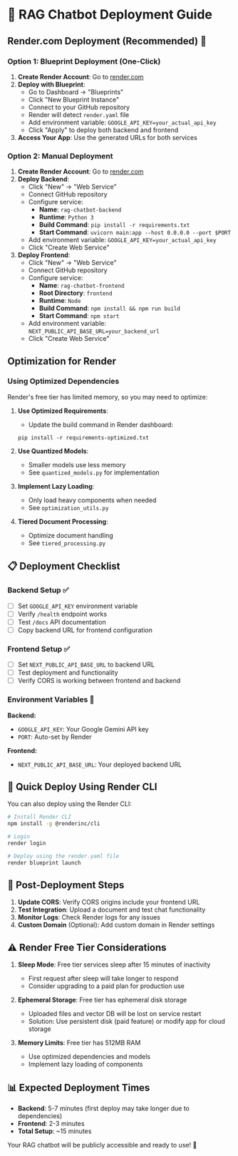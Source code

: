 # 🚀 RAG Chatbot Deployment Guide

## Render.com Deployment (Recommended) 🎨
### Option 1: Blueprint Deployment (One-Click)
1. **Create Render Account**: Go to [render.com](https://render.com)
2. **Deploy with Blueprint**:
   - Go to Dashboard → "Blueprints"
   - Click "New Blueprint Instance"
   - Connect to your GitHub repository
   - Render will detect `render.yaml` file
   - Add environment variable: `GOOGLE_API_KEY=your_actual_api_key`
   - Click "Apply" to deploy both backend and frontend
3. **Access Your App**: Use the generated URLs for both services

### Option 2: Manual Deployment
1. **Create Render Account**: Go to [render.com](https://render.com)
2. **Deploy Backend**:
   - Click "New" → "Web Service"
   - Connect GitHub repository
   - Configure service:
     - **Name**: `rag-chatbot-backend`
     - **Runtime**: `Python 3`
     - **Build Command**: `pip install -r requirements.txt`
     - **Start Command**: `uvicorn main:app --host 0.0.0.0 --port $PORT`
   - Add environment variable: `GOOGLE_API_KEY=your_actual_api_key`
   - Click "Create Web Service"
3. **Deploy Frontend**:
   - Click "New" → "Web Service"
   - Connect GitHub repository
   - Configure service:
     - **Name**: `rag-chatbot-frontend`
     - **Root Directory**: `frontend`
     - **Runtime**: `Node`
     - **Build Command**: `npm install && npm run build`
     - **Start Command**: `npm start`
   - Add environment variable: `NEXT_PUBLIC_API_BASE_URL=your_backend_url`
   - Click "Create Web Service"

## Optimization for Render

### Using Optimized Dependencies

Render's free tier has limited memory, so you may need to optimize:

1. **Use Optimized Requirements**:
   - Update the build command in Render dashboard:
   ```
   pip install -r requirements-optimized.txt
   ```

2. **Use Quantized Models**:
   - Smaller models use less memory
   - See `quantized_models.py` for implementation

3. **Implement Lazy Loading**:
   - Only load heavy components when needed
   - See `optimization_utils.py`

4. **Tiered Document Processing**:
   - Optimize document handling
   - See `tiered_processing.py`

## 📋 Deployment Checklist

### Backend Setup ✅
- [ ] Set `GOOGLE_API_KEY` environment variable
- [ ] Verify `/health` endpoint works
- [ ] Test `/docs` API documentation
- [ ] Copy backend URL for frontend configuration

### Frontend Setup ✅
- [ ] Set `NEXT_PUBLIC_API_BASE_URL` to backend URL
- [ ] Test deployment and functionality
- [ ] Verify CORS is working between frontend and backend

### Environment Variables 🔐
**Backend:**
- `GOOGLE_API_KEY`: Your Google Gemini API key
- `PORT`: Auto-set by Render

**Frontend:**
- `NEXT_PUBLIC_API_BASE_URL`: Your deployed backend URL

## 🎯 Quick Deploy Using Render CLI

You can also deploy using the Render CLI:

```bash
# Install Render CLI
npm install -g @renderinc/cli

# Login
render login

# Deploy using the render.yaml file
render blueprint launch
```

## 🔧 Post-Deployment Steps

1. **Update CORS**: Verify CORS origins include your frontend URL
2. **Test Integration**: Upload a document and test chat functionality
3. **Monitor Logs**: Check Render logs for any issues
4. **Custom Domain** (Optional): Add custom domain in Render settings

## ⚠️ Render Free Tier Considerations

1. **Sleep Mode**: Free tier services sleep after 15 minutes of inactivity
   - First request after sleep will take longer to respond
   - Consider upgrading to a paid plan for production use

2. **Ephemeral Storage**: Free tier has ephemeral disk storage
   - Uploaded files and vector DB will be lost on service restart
   - Solution: Use persistent disk (paid feature) or modify app for cloud storage

3. **Memory Limits**: Free tier has 512MB RAM
   - Use optimized dependencies and models
   - Implement lazy loading of components

## 📊 Expected Deployment Times
- **Backend**: 5-7 minutes (first deploy may take longer due to dependencies)
- **Frontend**: 2-3 minutes
- **Total Setup**: ~15 minutes

Your RAG chatbot will be publicly accessible and ready to use! 🎉
